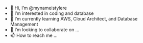 - 👋 Hi, I’m @mynameistylere
- 👀 I’m interested in coding and database
- 🌱 I’m currently learning AWS, Cloud Architect, and Database Management
- 💞️ I’m looking to collaborate on ...
- 📫 How to reach me ...

<!---
mynameistylere/mynameistylere is a ✨ special ✨ repository because its `README.md` (this file) appears on your GitHub profile.
You can click the Preview link to take a look at your changes.
--->
